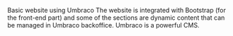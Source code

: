 Basic website using Umbraco
The website is integrated with Bootstrap (for the front-end part) and some of the sections are dynamic content that can be managed in Umbraco backoffice. 
Umbraco is a powerful CMS.
